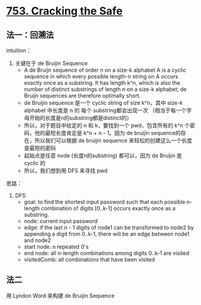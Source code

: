 # [753. Cracking the Safe](https://leetcode.com/problems/cracking-the-safe/)

## 法一：回溯法

intuition：
1. 关键在于 de Bruijin Sequence
    - A de Bruijn sequence of order n on a size-k alphabet A is a cyclic sequence in which every possible length-n string on A occurs exactly once as a substring. It has length k^n, which is also the number of distinct substrings of length n on a size-k alphabet; de Bruijn sequences are therefore optimally short.
    - de Bruijin sequence 是一个 cyclic string of size k^n，其中 size-k alphabet 中长度是 n 的 每个 substring都会出现一次 （相当于每一个字母开始的长度是n的substring都是distinct的）
    - 所以，对于题目中给定的 n 和 k，要找到一个 pwd，包含所有的 k^n 个密码，他的最短长度肯定是 k^n + n - 1。因为 de bruijin sequence的存在，所以我们可以根据 de bruijin sequence 来轻松的创建这么一个长度是最短的密码
    - 起始点是任意 node (长度n的substring) 都可以，因为 de Bruijin 是 cyclic 的
    - 所以，我们想到用 DFS 来寻找 pwd

思路：
1. DFS
    - goal: to find the shortest input password such that each possible n-length combination of digits [0..k-1] occurs exactly once as a substring.
    - node: current input password
    - edge: if the last n - 1 digits of node1 can be transformed to node2 by appending a digit from 0..k-1, there will be an edge between node1 and node2
    - start node: n repeated 0's
    - end node: all n-length combinations among digits 0..k-1 are visited
    - visitedComb: all combinations that have been visited

## 法二

用 Lyndon Word 来构建 de Bruijin Sequence